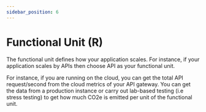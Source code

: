 ```yaml
---
sidebar_position: 6
---
```


# Functional Unit (R)

The functional unit defines how your application scales. For instance, if your application scales by APIs then choose API as your functional unit.

For instance, if you are running on the cloud, you can get the total API request/second from the cloud metrics of your API gateway. You can get the data from a production instance or carry out lab-based testing (i.e stress testing) to get how much CO2e is emitted per unit of the functional unit.
